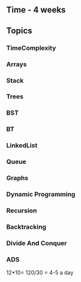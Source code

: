 ## Time - 4 weeks
## Topics 
### TimeComplexity
### Arrays
### Stack
### Trees
### BST
### BT
### LinkedList
### Queue
### Graphs
### Dynamic Programming
### Recursion
### Backtracking
### Divide And Conquer
### ADS

12*10= 120/30 = 4-5 a day

